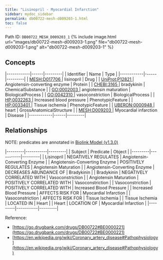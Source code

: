 ```yaml
---
title: "Lisinopril - Myocardial Infarction"
sidebar: mydoc_sidebar
permalink: db00722-mesh-d009203-1.html
toc: false 
---
```



Path ID: `DB00722_MESH_D009203_1`
{% include image.html url="images/db00722-mesh-d009203-1.png" file="db00722-mesh-d009203-1.png" alt="db00722-mesh-d009203-1" %}

## Concepts

|------------|------|---------|
| Identifier | Name | Type    |
|------------|------|---------|
| <a href="https://identifiers.org/MESH:D017706">MESH:D017706 </a> | lisinopril | Drug |
| <a href="https://identifiers.org/UniProt:P12821">UniProt:P12821 </a> | Angiotensin-converting enzyme | Protein |
| <a href="https://identifiers.org/CHEBI:3165">CHEBI:3165 </a> | bradykinin | ChemicalSubstance |
| <a href="https://identifiers.org/GO:0002003">GO:0002003 </a> | angiotensin maturation | BiologicalProcess |
| <a href="https://identifiers.org/GO:0042310">GO:0042310 </a> | vasoconstriction | BiologicalProcess |
| <a href="https://identifiers.org/HP:0032263">HP:0032263 </a> | Increased blood pressure | PhenotypicFeature |
| <a href="https://identifiers.org/HP:0033401">HP:0033401 </a> | Tissue ischemia | PhenotypicFeature |
| <a href="https://identifiers.org/UBERON:0000948">UBERON:0000948 </a> | heart | GrossAnatomicalStructure |
| <a href="https://identifiers.org/MESH:D009203">MESH:D009203 </a> | Myocardial infarction | Disease |
|------------|------|---------|

## Relationships


NOTE: predicates are annotated in <a href="https://github.com/biolink/biolink-model/releases/tag/v1.3.0">Biolink Model (v1.3.0)</a>

|---------|-----------|---------|
| Subject | Predicate | Object  |
|---------|-----------|---------|
| Lisinopril | NEGATIVELY REGULATES | Angiotensin-Converting Enzyme |
| Angiotensin-Converting Enzyme | POSITIVELY REGULATES | Angiotensin Maturation |
| Angiotensin-Converting Enzyme | DECREASES ABUNDANCE OF | Bradykinin |
| Bradykinin | NEGATIVELY CORRELATED WITH | Vasoconstriction |
| Angiotensin Maturation | POSITIVELY CORRELATED WITH | Vasoconstriction |
| Vasoconstriction | POSITIVELY CORRELATED WITH | Increased Blood Pressure |
| Increased Blood Pressure | AFFECTS RISK FOR | Myocardial Infarction |
| Vasoconstriction | AFFECTS RISK FOR | Tissue Ischemia |
| Tissue Ischemia | LOCATED IN | Heart |
| Heart | LOCATION OF | Myocardial Infarction |
|---------|-----------|---------|

Reference: 
  - [https://go.drugbank.com/drugs/DB00722#BE0000221](https://go.drugbank.com/drugs/DB00722#BE0000221)
  - [https://en.wikipedia.org/wiki/Coronary_artery_disease#Pathophysiology](https://en.wikipedia.org/wiki/Coronary_artery_disease#Pathophysiology)
